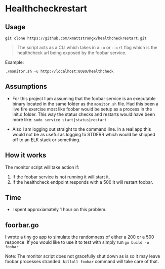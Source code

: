 # Healthcheckrestart

## Usage

`git clone https://github.com/xmattstrongx/healthcheckrestart.git`

> The script acts as a CLI which takes in a `-u` or `--url` flag which is the healthcheck url being exposed by the foobar service.

Example: 

```./monitor.sh -u http://localhost:8080/healthcheck```

## Assumptions
*  For this project I am assuming that the foobar service is an executable binary located in the same folder as the `monitor.sh` file. Had this been a live fire exercise most like foobar would be setup as a process in the init.d folder. This way the status checks and restarts would have been more like: 
`sudo service start|status|restart`

* Also I am logging out straight to the command line. In a real app this would not be as useful as logging to STDERR which would be shipped off to an ELK stack or something.

## How it works

The monitor script will take action if:
1. If the foobar service is not running it will start it.
2. If the healthcheck endpoint responds with a 500 it will restart foobar.

## Time
* I spent approxiamately 1 hour on this problem.

## foorbar.go

I wrote a tiny go app to simulate the randomness of either a 200 or a 500 responce. If you would like to use it to test with simply run `go build -o foobar`

Note: The monitor script does not gracefully shut down as is so it may leave foobar processes stranded. `killall foobar` command will take care of that.